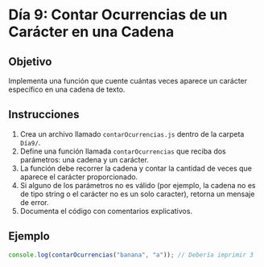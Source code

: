 # Día 9: Contar Ocurrencias de un Carácter en una Cadena

## Objetivo  
Implementa una función que cuente cuántas veces aparece un carácter específico en una cadena de texto.

## Instrucciones  
1. Crea un archivo llamado `contarOcurrencias.js` dentro de la carpeta `Día9/`.  
2. Define una función llamada `contarOcurrencias` que reciba dos parámetros: una cadena y un carácter.  
3. La función debe recorrer la cadena y contar la cantidad de veces que aparece el carácter proporcionado.  
4. Si alguno de los parámetros no es válido (por ejemplo, la cadena no es de tipo string o el carácter no es un solo caracter), retorna un mensaje de error.  
5. Documenta el código con comentarios explicativos.

## Ejemplo  
```javascript
console.log(contarOcurrencias("banana", "a")); // Debería imprimir 3
